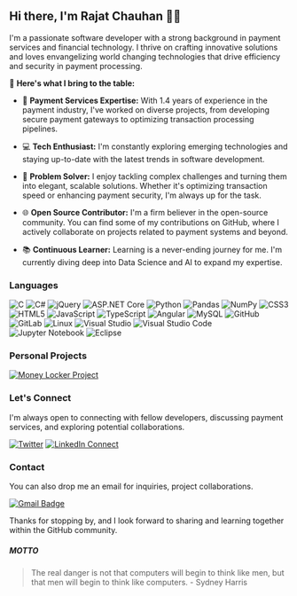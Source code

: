 ## Hi there, I'm Rajat Chauhan 👨‍💻

I'm a passionate software developer with a strong background in payment services and financial technology. I thrive on crafting innovative solutions and loves envangelizing world changing technologies that drive efficiency and security in payment processing.

🌟 **Here's what I bring to the table:**

- 💼 **Payment Services Expertise:** With 1.4 years of experience in the payment industry, I've worked on diverse projects, from developing secure payment gateways to optimizing transaction processing pipelines.

- 💻 **Tech Enthusiast:** I'm constantly exploring emerging technologies and staying up-to-date with the latest trends in software development.

- 🚀 **Problem Solver:** I enjoy tackling complex challenges and turning them into elegant, scalable solutions. Whether it's optimizing transaction speed or enhancing payment security, I'm always up for the task.

- 🌐 **Open Source Contributor:** I'm a firm believer in the open-source community. You can find some of my contributions on GitHub, where I actively collaborate on projects related to payment systems and beyond.

- 📚 **Continuous Learner:** Learning is a never-ending journey for me. I'm currently diving deep into Data Science and AI to expand my expertise.

### Languages

![C](https://img.shields.io/badge/-C-000?&logo=C)
![C#](https://img.shields.io/badge/-C%23-000?logo=c-sharp)
![jQuery](https://img.shields.io/badge/-jQuery-000?&logo=jQuery)
![ASP.NET Core](https://img.shields.io/badge/-ASP.NET%20Core-000?logo=dotnetcore)
![Python](https://img.shields.io/badge/-Python-000?&logo=Python)
![Pandas](https://img.shields.io/badge/-Pandas-000?&logo=Pandas)
![NumPy](https://img.shields.io/badge/-NumPy-000?&logo=NumPy)
![CSS3](https://img.shields.io/badge/-CSS3-000?&logo=CSS3)
![HTML5](https://img.shields.io/badge/-HTML5-000?&logo=HTML5)
![JavaScript](https://img.shields.io/badge/-JavaScript-000?&logo=JavaScript)
![TypeScript](https://img.shields.io/badge/-TypeScript-000?&logo=TypeScript)
![Angular](https://img.shields.io/badge/-Angular-000?logo=Angular)
![MySQL](https://img.shields.io/badge/-MySQL-000?&logo=MySQL)
![GitHub](https://img.shields.io/badge/-GitHub-000?&logo=GitHub)
![GitLab](https://img.shields.io/badge/-GitLab-000?&logo=GitLab)
![Linux](https://img.shields.io/badge/-Linux-000?&logo=Linux)
![Visual Studio](https://img.shields.io/badge/-Visual%20Studio-000?&logo=visual-studio)
![Visual Studio Code](https://img.shields.io/badge/-Visual%20Studio%20Code-000?&logo=visual-studio-code)
![Jupyter Notebook](https://img.shields.io/badge/-jupyter-000?&logo=jupyter)
![Eclipse](https://img.shields.io/badge/-Eclipse-000?&logo=Eclipse)


### Personal Projects

[![Money Locker Project](https://img.shields.io/badge/-📝%20MoneyLocker-000)](https://github.com/rAJt-11/Money-Locker-Project)

### Let's Connect

I'm always open to connecting with fellow developers, discussing payment services, and exploring potential collaborations.

[![Twitter](https://img.shields.io/twitter/url/https/twitter.com/rAJt_11.svg?style=social&label=Follow%20%40rAJt_11)](https://twitter.com/rAJt_11)
[![LinkedIn Connect](https://img.shields.io/badge/LinkedIn-Connect-blue?style=social&logo=linkedin&label=LinkedIn)](https://www.linkedin.com/in/rajat-chauhan-85b193179)

### Contact 

You can also drop me an email for inquiries, project collaborations.

[![Gmail Badge](https://img.shields.io/badge/-dreamerrajat11@gmail.com-FF0000?style=flat-square&logo=Gmail&logoColor=white&link=mailto:dreamerrajat11@gmail.com)](mailto:dreamerrajat11@gmail.com)

Thanks for stopping by, and I look forward to sharing and learning together within the GitHub community.


##### MOTTO

> The real danger is not that computers will begin to think like men, but that men will begin to think like computers. - Sydney Harris 
